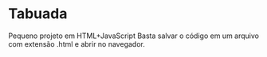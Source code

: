 # Tabuada
Pequeno projeto em HTML+JavaScript 
Basta salvar o código em um arquivo com extensão .html e abrir no navegador.
